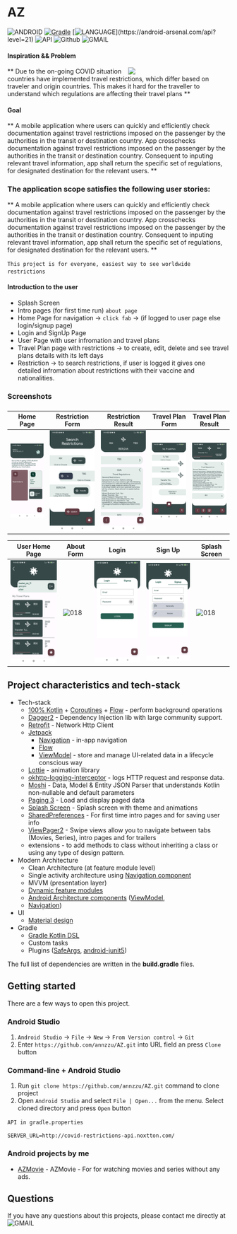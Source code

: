 # AZ

![ANDROID](https://badgen.net/badge/OS/Android?icon=https://raw.githubusercontent.com/androiddevnotes/awesome-android-kotlin-apps/master/assets/android.svg&color=3ddc84)
[![Gradle](https://img.shields.io/badge/gradle-7.0.2-blue.svg)](https://lv.binarybabel.org/catalog/gradle/latest)
[![LANGUAGE](https://badgen.net/badge/language/Kotlin?)](https://android-arsenal.com/api?level=21)
![API](https://img.shields.io/badge/API-21%2B-blue.svg?style=flat)
![Github](https://img.shields.io/badge/GitHub-annzzu-blue.svg?style=flat)
![GMAIL](https://img.shields.io/badge/Gmail-anaz.zurabashvili@gmail.com-blue.svg?style=flat)
#### Inspiration && Problem
<img width="230" align="right"  src="screenshots/demo.gif"/>
** Due to the on-going COVID situation countries have implemented travel restrictions,
which differ based on traveler and origin countries. This makes it hard for the traveller 
to understand which regulations are affecting their travel plans **

#### Goal

** A mobile application where users can quickly and efficiently check documentation
against travel restrictions imposed on the passenger by the authorities in the transit or
destination country. App crosschecks documentation against travel restrictions
imposed on the passenger by the authorities in the transit or destination country. Consequent
to inputing relevant travel information, app shall return the specific set of regulations, for
designated destination for the relevant users. **

### The application scope satisfies the following user stories:

** A mobile application where users can quickly and efficiently check documentation
against travel restrictions imposed on the passenger by the authorities in the transit or
destination country. App crosschecks documentation against travel restrictions
imposed on the passenger by the authorities in the transit or destination country. Consequent
to inputing relevant travel information, app shall return the specific set of regulations, for
designated destination for the relevant users. **

` This project is for everyone, easiest way to see worldwide restrictions `
#### Introduction to the user

* Splash Screen
* Intro pages (for first time run) `about page`
* Home Page for navigation ->  `click fab` -> (if logged to user page else login/signup page)
* Login and SignUp Page 
* User Page with user infromation and travel plans
* Travel Plan page with restrictions ->  to create, edit, delete and see travel plans details with its left days
* Restriction -> to search restrictions, if user is logged it gives one detailed infromation about restrictions with their vaccine and nationalities.

### Screenshots
###
Home Page | Restriction Form | Restriction Result | Travel Plan Form  | Travel Plan Result
---|---|---|---|---
<img src="screenshots/home.jpg"  width="200" alt="018"/> | <img src="screenshots/restriction_form.jpg"  width="200" alt="018" /> | <img src="screenshots/restriction_result.jpg"  width="200" alt="018" />  | <img src="screenshots/travel_plan_form.jpg"  width="200" alt="018" />| <img src="screenshots/travel_plan.jpg" width="200" alt="018"  /> | 

User Home Page | About Form | Login | Sign Up |Splash Screen
---|---|---|---|---
<img src="screenshots/user_home.jpg"  width="200" alt="018"/> | <img src="screenshots/about.gif"  width="200" alt="018" />| <img src="screenshots/login.jpg"  width="200" alt="018" />| <img src="screenshots/signup.jpg"  width="200" alt="018" />| <img src="screenshots/splash_screen.gif"  width="200" alt="018" />




## Project characteristics and tech-stack
* Tech-stack
    * [100% Kotlin](https://kotlinlang.org/) + [Coroutines](https://kotlinlang.org/docs/reference/coroutines-overview.html) + [Flow](https://developer.android.com/reference/androidx/constraintlayout/helper/widget/Flow) - perform background operations
    * [Dagger2](https://github.com/google/dagger) - Dependency Injection lib with large community support.
    * [Retrofit](https://square.github.io/retrofit/) - Network Http Client
    * [Jetpack](https://developer.android.com/jetpack)
        * [Navigation](https://developer.android.com/topic/libraries/architecture/navigation/) - in-app navigation
        * [Flow](https://developer.android.com/kotlin/flow) 
        * [ViewModel](https://developer.android.com/topic/libraries/architecture/viewmodel) - store and manage UI-related data in a lifecycle conscious way
    * [Lottie](http://airbnb.io/lottie) - animation library
    * [okhttp-logging-interceptor](https://github.com/square/okhttp/blob/master/okhttp-logging-interceptor/README.md) - logs HTTP request and response data.
    * [Moshi](https://github.com/square/moshi) - Data, Model & Entity JSON Parser that understands Kotlin non-nullable and default parameters
    * [Paging 3](https://developer.android.com/topic/libraries/architecture/paging/v3-migration) -  Load and display paged data
    * [Splash Screen](https://developer.android.com/guide/topics/ui/splash-screen) - Splash screen with theme and animations
    * [SharedPreferences](https://developer.android.com/reference/android/content/SharedPreferences) - For first time intro pages and for saving user info
    * [ViewPager2](https://developer.android.com/jetpack/androidx/releases/viewpager2) - Swipe views allow you to navigate between tabs (Movies, Series), intro pages and for trailers 
    * extensions - to add methods to class without inheriting a class or using any type of design pattern. 
* Modern Architecture
    * Clean Architecture (at feature module level)
    * Single activity architecture using [Navigation component](https://developer.android.com/guide/navigation/navigation-getting-started)
    * MVVM  (presentation layer)
    * [Dynamic feature modules](https://developer.android.com/studio/projects/dynamic-delivery)
    * [Android Architecture components](https://developer.android.com/topic/libraries/architecture) ([ViewModel](https://developer.android.com/topic/libraries/architecture/viewmodel), 
    * [Navigation](https://developer.android.com/jetpack/androidx/releases/navigation))
* UI
    * [Material design](https://material.io/design)
* Gradle
    * [Gradle Kotlin DSL](https://docs.gradle.org/current/userguide/kotlin_dsl.html)
    * Custom tasks
    * Plugins ([SafeArgs](https://developer.android.com/guide/navigation/navigation-pass-data#Safe-args),
      [android-junit5](https://github.com/mannodermaus/android-junit5))

The full list of dependencies are written in the **build.gradle** files.


## Getting started

There are a few ways to open this project.

### Android Studio

1. `Android Studio` -> `File` -> `New` -> `From Version control` -> `Git`
2. Enter `https://github.com/annzzu/AZ.git` into URL field an press `Clone` button

### Command-line + Android Studio

1. Run `git clone https://github.com/annzzu/AZ.git` command to clone project
2. Open `Android Studio` and select `File | Open...` from the menu. Select cloned directory and press `Open` button


`API in gradle.properties`
```gradle.properties
SERVER_URL=http://covid-restrictions-api.noxtton.com/
```


### Android projects by me
- [AZMovie](https://github.com/annzzu/AZMovie) - AZMovie - For  for watching movies and series without any ads.


## Questions
If you have any questions about this projects, please contact me directly at ![GMAIL](https://img.shields.io/badge/Gmail-anaz.zurabashvili@gmail.com-blue.svg?style=flat)
